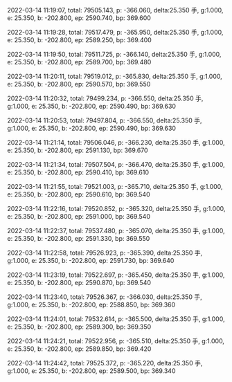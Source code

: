 2022-03-14 11:19:07, total: 79505.143, p: -366.060, delta:25.350 手, g:1.000, e: 25.350, b: -202.800, ep: 2590.740, bp: 369.600

2022-03-14 11:19:28, total: 79517.479, p: -365.950, delta:25.350 手, g:1.000, e: 25.350, b: -202.800, ep: 2589.250, bp: 369.400

2022-03-14 11:19:50, total: 79511.725, p: -366.140, delta:25.350 手, g:1.000, e: 25.350, b: -202.800, ep: 2589.700, bp: 369.480

2022-03-14 11:20:11, total: 79519.012, p: -365.830, delta:25.350 手, g:1.000, e: 25.350, b: -202.800, ep: 2590.570, bp: 369.550

2022-03-14 11:20:32, total: 79499.234, p: -366.550, delta:25.350 手, g:1.000, e: 25.350, b: -202.800, ep: 2590.490, bp: 369.630

2022-03-14 11:20:53, total: 79497.804, p: -366.550, delta:25.350 手, g:1.000, e: 25.350, b: -202.800, ep: 2590.490, bp: 369.630

2022-03-14 11:21:14, total: 79506.046, p: -366.230, delta:25.350 手, g:1.000, e: 25.350, b: -202.800, ep: 2591.130, bp: 369.670

2022-03-14 11:21:34, total: 79507.504, p: -366.470, delta:25.350 手, g:1.000, e: 25.350, b: -202.800, ep: 2590.410, bp: 369.610

2022-03-14 11:21:55, total: 79521.003, p: -365.710, delta:25.350 手, g:1.000, e: 25.350, b: -202.800, ep: 2590.610, bp: 369.540

2022-03-14 11:22:16, total: 79520.852, p: -365.320, delta:25.350 手, g:1.000, e: 25.350, b: -202.800, ep: 2591.000, bp: 369.540

2022-03-14 11:22:37, total: 79537.480, p: -365.070, delta:25.350 手, g:1.000, e: 25.350, b: -202.800, ep: 2591.330, bp: 369.550

2022-03-14 11:22:58, total: 79526.923, p: -365.390, delta:25.350 手, g:1.000, e: 25.350, b: -202.800, ep: 2591.730, bp: 369.640

2022-03-14 11:23:19, total: 79522.697, p: -365.450, delta:25.350 手, g:1.000, e: 25.350, b: -202.800, ep: 2590.870, bp: 369.540

2022-03-14 11:23:40, total: 79526.367, p: -366.030, delta:25.350 手, g:1.000, e: 25.350, b: -202.800, ep: 2588.850, bp: 369.360

2022-03-14 11:24:01, total: 79532.614, p: -365.500, delta:25.350 手, g:1.000, e: 25.350, b: -202.800, ep: 2589.300, bp: 369.350

2022-03-14 11:24:21, total: 79522.956, p: -365.510, delta:25.350 手, g:1.000, e: 25.350, b: -202.800, ep: 2589.850, bp: 369.420

2022-03-14 11:24:42, total: 79525.372, p: -365.220, delta:25.350 手, g:1.000, e: 25.350, b: -202.800, ep: 2589.500, bp: 369.340